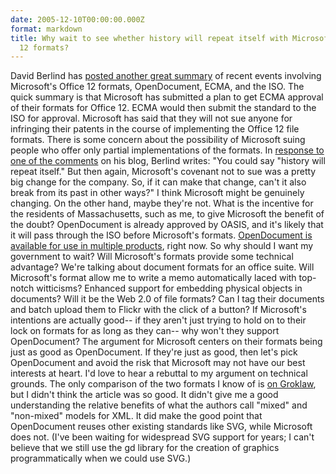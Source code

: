 ```yaml
---
date: 2005-12-10T00:00:00.000Z
format: markdown
title: Why wait to see whether history will repeat itself with Microsoft and Office
  12 formats?
---
```


David Berlind has <a href="http://blogs.zdnet.com/BTL/?p=2257">posted another great summary</a> of recent events involving Microsoft's Office 12 formats, OpenDocument, ECMA, and the ISO. The quick summary is that Microsoft has submitted a plan to get ECMA approval of their formats for Office 12. ECMA would then submit the standard to the ISO for approval. Microsoft has said that they will not sue anyone for infringing their patents in the course of implementing the Office 12 file formats. There is some concern about the possibility of Microsoft suing people who offer only partial implementations of the formats.
In <a href="http://www.zdnet.com/5208-10532-0.html?forumID=1&#38;threadID=15872&#38;messageID=315529&#38;start=-33">response to one of the comments</a> on his blog, Berlind writes: "You could say "history will repeat itself." But then again, Microsoft's covenant not to sue was a pretty big change for the company. So, if it can make that change, can't it also break from its past in other ways?"
I think Microsoft might be genuinely changing. On the other hand, maybe they're not. What is the incentive for the residents of Massachusetts, such as me, to give Microsoft the benefit of the doubt? OpenDocument is already approved by OASIS, and it's likely that it will pass through the ISO before Microsoft's formats. <a href="http://opendocumentfellowship.org/Applications/HomePage">OpenDocument is available for use in multiple products</a>, right now.
So why should I want my government to wait? Will Microsoft's formats provide some technical advantage? We're talking about document formats for an office suite. Will Microsoft's format allow me to write a memo automatically laced with top-notch witticisms? Enhanced support for embedding physical objects in documents? Will it be the Web 2.0 of file formats? Can I tag their documents and batch upload them to Flickr with the click of a button?
If Microsoft's intentions are actually good-- if they aren't just trying to hold on to their lock on formats for as long as they can-- why won't they support OpenDocument? The argument for Microsoft centers on their formats being just as good as OpenDocument. If they're just as good, then let's pick OpenDocument and avoid the risk that Microsoft may not have our best interests at heart.
I'd love to hear a rebuttal to my argument on technical grounds. The only comparison of the two formats I know of is <a href="http://www.groklaw.net/article.php?story=20051125144611543">on Groklaw</a>, but I didn't think the article was so good. It didn't give me a good understanding the relative benefits of what the authors call "mixed" and "non-mixed" models for XML. It did make the good point that OpenDocument reuses other existing standards like SVG, while Microsoft does not.
(I've been waiting for widespread SVG support for years; I can't believe that we still use the gd library for the creation of graphics programmatically when we could use SVG.)
